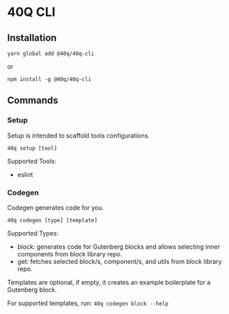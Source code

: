 # 40Q CLI

## Installation
```
yarn global add @40q/40q-cli
```
or
```
npm install -g @40q/40q-cli
```

## Commands

### Setup
Setup is intended to scaffold tools configurations.

```
40q setup [tool]
```

Supported Tools:
* eslint

### Codegen
Codegen generates code for you.

```
40q codegen [type] [template]
```

Supported Types:
* block: generates code for Gutenberg blocks and allows selecting inner components from block library repo.
* get: fetches selected block/s, component/s, and utils from block library repo.

Templates are optional, if empty, it creates an example boilerplate for a Gutenberg block.

For supported templates, run: `40q codegen block --help`
